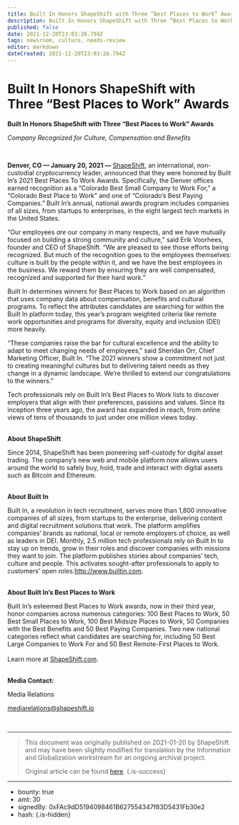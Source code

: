 ```yaml
---
title: Built In Honors ShapeShift with Three “Best Places to Work” Awards
description: Built In Honors ShapeShift with Three “Best Places to Work” Awards. Company Recognized for Culture, Compensation and Benefits
published: false
date: 2021-12-20T23:03:26.794Z
tags: newsroom, culture, needs-review
editor: markdown
dateCreated: 2021-12-20T23:03:26.794Z
---
```


# Built In Honors ShapeShift with Three “Best Places to Work” Awards

**Built In Honors ShapeShift with Three “Best Places to Work” Awards**<br/>

*Company Recognized for Culture, Compensation and Benefits*

<br/>

**Denver, CO — January 20, 2021 —** [ShapeShift](https://shapeshift.com/), an international, non-custodial cryptocurrency leader, announced that they were honored by Built In’s 2021 Best Places To Work Awards. Specifically, the Denver offices earned recognition as a “Colorado Best Small Company to Work For,” a “Colorado Best Place to Work” and one of “Colorado’s Best Paying Companies.” Built In’s annual, national awards program includes companies of all sizes, from startups to enterprises, in the eight largest tech markets in the United States. <br/>

“Our employees *are* our company in many respects, and we have mutually focused on building a strong community and culture,” said Erik Voorhees, founder and CEO of ShapeShift. “We are pleased to see those efforts being recognized. But much of the recognition goes to the employees themselves: culture is built by the people within it, and we have the best employees in the business. We reward them by ensuring they are well compensated, recognized and supported for their hard work.”<br/>

Built In determines winners for Best Places to Work based on an algorithm that uses company data about compensation, benefits and cultural programs. To reflect the attributes candidates are searching for within the Built In platform today, this year’s program weighted criteria like remote work opportunities and programs for diversity, equity and inclusion (DEI) more heavily.<br/>

“These companies raise the bar for cultural excellence and the ability to adapt to meet changing needs of employees," said Sheridan Orr, Chief Marketing Officer, Built In. “The 2021 winners show a commitment not just to creating meaningful cultures but to delivering talent needs as they change in a dynamic landscape. We’re thrilled to extend our congratulations to the winners.”   <br/>

Tech professionals rely on Built In’s Best Places to Work lists to discover employers that align with their preferences, passions and values. Since its inception three years ago, the award has expanded in reach, from online views of tens of thousands to just under one million views today. <br/>

**<br/>About ShapeShift**

Since 2014, ShapeShift has been pioneering self-custody for digital asset trading. The company’s new web and mobile platform now allows users around the world to safely buy, hold, trade and interact with digital assets such as Bitcoin and Ethereum.<br/> <br/>

**About Built In**

Built In, a revolution in tech recruitment, serves more than 1,800 innovative companies of all sizes, from startups to the enterprise, delivering content and digital recruitment solutions that work. The platform amplifies companies’ brands as national, local or remote employers of choice, as well as leaders in DEI. Monthly, 2.5 million tech professionals rely on Built In to stay up on trends, grow in their roles and discover companies with missions they want to join. The platform publishes stories about companies’ tech, culture and people. This activates sought-after professionals to apply to customers’ open roles.<http://www.builtin.com>.<br/> <br/>

**About Built In’s Best Places to Work**

Built In’s esteemed Best Places to Work awards, now in their third year, honor companies across numerous categories: 100 Best Places to Work, 50 Best Small Places to Work, 100 Best Midsize Places to Work, 50 Companies with the Best Benefits and 50 Best Paying Companies. Two new national categories reflect what candidates are searching for, including 50 Best Large Companies to Work For and 50 Best Remote-First Places to Work. <br/><br/>Learn more at [ShapeShift.com](https://shapeshift.com/).<br/> <br/>

**Media Contact:**<br/>

Media Relations 

[mediarelations@shapeshift.io](mailto:mediarelations@shapeshift.io)

<br/>

---

> This document was originally published on 2021-01-20 by ShapeShift and may have been slightly modified for translation by the Information and Globalization workstream for an ongoing archival project.
>
> Original article can be found [here](https://shapeshift.com/newsroom/built-in-honors-shapeshift-with-three-best-places-to-work-awards).
{.is-success}

---

- bounty: true
- amt: 30
- signedBy: 0xFAc9dD5194098461B627554347f83D5431Fb30e2
- hash: 
{.is-hidden}